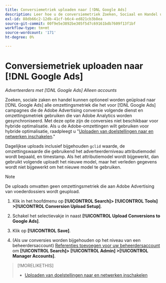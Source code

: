 ```yaml
---
title: Conversiemetriek uploaden naar [!DNL Google Ads]
description: Leer hoe u de conversiemetriek Zoeken, Sociaal en Handel uploadt naar [!DNL Google Ads].
exl-id: 88db66c2-12db-41cf-b6c4-ed821cb3b8ea
source-git-commit: 00f9e5e3892be305f5d7c69161bdb7609f13f1bf
workflow-type: tm+mt
source-wordcount: '171'
ht-degree: 0%

---
```


# Conversiemetriek uploaden naar [!DNL Google Ads]

*Adverteerders met [!DNL Google Ads] Alleen accounts*

Zoeken, sociale zaken en handel kunnen optioneel worden geüpload naar [!DNL Google Ads] alle omzettingsmetriek die het voor [!DNL Google Ads] campagnes die de Adobe Advertising conversie volgende dienst en omzettingsmetriek gebruiken die van Adobe Analytics worden gesynchroniseerd. Met deze optie zijn de conversies niet beschikbaar voor hybride optimalisatie. Als u de Adobe-omzettingen wilt gebruiken voor hybride optimalisatie, raadpleegt u &quot;[Uploaden van doelstellingen naar en netwerken inschakelen](objective-upload-to-networks.md).&quot;

Dagelijkse uploads inclusief bijgehouden `gclid` waarde, de omzettingswaarde die gebruikend het adverteerderniveau attributiemodel wordt bepaald, en timestamp. Als het attributiemodel wordt bijgewerkt, dan gebruikt volgende uploadt het nieuwe model, maar het verleden gegevens wordt niet bijgewerkt om het nieuwe model te gebruiken.

>[!NOTE]
>
>De uploads omvatten geen omzettingsmetriek die aan Adobe Advertising van voederdossiers wordt geupload.

1. Klik in het hoofdmenu op **[!UICONTROL Search]> [!UICONTROL Tools] >[!UICONTROL Conversion Upload Setup]**.

1. Schakel het selectievakje in naast **[!UICONTROL Upload Conversions to Google Ads]**.

1. Klik op **[!UICONTROL Save]**.

1. (Als uw conversies worden bijgehouden op het niveau van een beheerdersaccount) [Referenties toevoegen voor uw beheerdersaccount](/help/search-social-commerce/admin/manager-accounts.md) om **[!UICONTROL Search]> [!UICONTROL Admin] >[!UICONTROL Manager Accounts]**.

>[!MORELIKETHIS]
>
>* [Uploaden van doelstellingen naar en netwerken inschakelen](objective-upload-to-networks.md)

